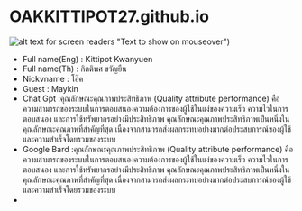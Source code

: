 # OAKKITTIPOT27.github.io  
![alt text for screen readers]([https://github.com/OAKKITTIPOT27/OAKKITTIPOT27.github.io/blob/main/IMG_7291%20(2).png?raw=true) "Text to show on mouseover")
* Full name(Eng) : Kittipot Kwanyuen  
* Full name(Th) :  กิตติพศ ขวัญยืน  
* Nickvname : โอ๊ค  
* Guest : Maykin
*  Chat Gpt :คุณลักษณะคุณภาพประสิทธิภาพ (Quality attribute performance) คือ ความสามารถของระบบในการตอบสนองความต้องการของผู้ใช้ในแง่ของความเร็ว ความไวในการตอบสนอง และการใช้ทรัพยากรอย่างมีประสิทธิภาพ คุณลักษณะคุณภาพประสิทธิภาพเป็นหนึ่งในคุณลักษณะคุณภาพที่สำคัญที่สุด เนื่องจากสามารถส่งผลกระทบอย่างมากต่อประสบการณ์ของผู้ใช้และความสำเร็จโดยรวมของระบบ
*  Google Bard :คุณลักษณะคุณภาพประสิทธิภาพ (Quality attribute performance) คือ ความสามารถของระบบในการตอบสนองความต้องการของผู้ใช้ในแง่ของความเร็ว ความไวในการตอบสนอง และการใช้ทรัพยากรอย่างมีประสิทธิภาพ คุณลักษณะคุณภาพประสิทธิภาพเป็นหนึ่งในคุณลักษณะคุณภาพที่สำคัญที่สุด เนื่องจากสามารถส่งผลกระทบอย่างมากต่อประสบการณ์ของผู้ใช้และความสำเร็จโดยรวมของระบบ
*  
